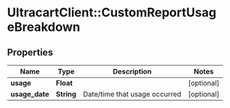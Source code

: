 # UltracartClient::CustomReportUsageBreakdown

## Properties
Name | Type | Description | Notes
------------ | ------------- | ------------- | -------------
**usage** | **Float** |  | [optional] 
**usage_date** | **String** | Date/time that usage occurred | [optional] 



